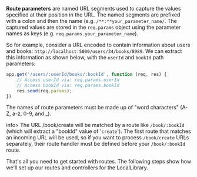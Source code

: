 **Route parameters** are named URL segments used to capture the values specified at their position in the URL. The named segments are prefixed with a colon and then the name (e.g. `/**:**your_parameter_name/`. The captured values are stored in the `req.params` object using the parameter names as keys (e.g. `req.params.your_parameter_name`).

So for example, consider a URL encoded to contain information about users and books: `http://localhost:5000/users/34/books/8989`. We can extract this information as shown below, with the `userId` and `bookId` path parameters:
    
```js    
app.get('/users/:userId/books/:bookId', function (req, res) {
	// Access userId via: req.params.userId
	// Access bookId via: req.params.bookId
	res.send(req.params);
})
```

The names of route parameters must be made up of "word characters" (A-Z, a-z, 0-9, and _).

info> The URL /book/create will be matched by a route like `/book/:bookId` (which will extract a "bookId" value of '`create`'). The first route that matches an incoming URL will be used, so if you want to process `/book/create` URLs separately, their route handler must be defined before your `/book/:bookId` route.

That's all you need to get started with routes. The following steps show how we'll set up our routes and controllers for the LocalLibrary.
